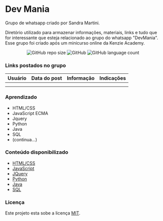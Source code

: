 # Dev Mania
Grupo de whatsapp criado por Sandra Martini.

Diretório utilizado para armazenar informações, materiais, links e tudo que for interessante que esteja relacionado ao grupo do whatsapp "DevMania".
Esse grupo foi criado após um minicurso online da Kenzie Academy.

<p align="center">
	<img alt="GitHub repo size" src="https://img.shields.io/github/repo-size/gpd38/whatsappDevMania">
	<img alt="GitHub" src="https://img.shields.io/github/license/gpd38/whatsappDevMania">
	<img alt="GitHub language count" src="https://img.shields.io/github/languages/count/gpd38/whatsappDevMania">
</p>

### Links postados no grupo

|Usuário|Data do post|Informação|Indicações|
|---|---|---|---|
|||||
|||||

### Aprendizado
  - HTML/CSS
  - JavaScript ECMA
  - Jquery
  - Python
  - Java
  - SQL
  - (continua...)
  
### Conteúdo disponibilizado
  - [HTML/CSS](https://github.com/gpd38/whatsappDevMania/tree/main/html-css)
  - [JavaScript](#)
  - [JQuery](#)
  - [Python](#)
  - [Java](#)
  - [SQL](#)

### Licença
Este projeto esta sobe a licença [MIT](./LICENSE).
